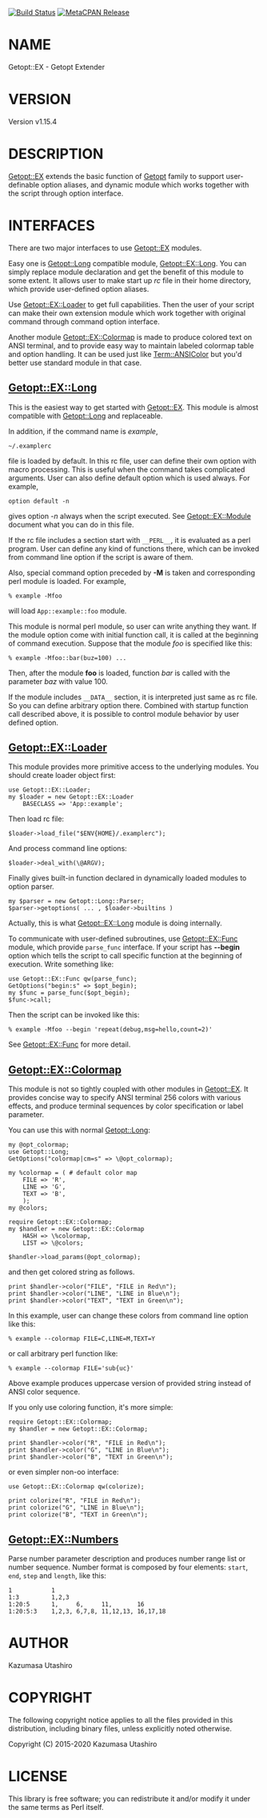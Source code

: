 [![Build Status](https://travis-ci.com/kaz-utashiro/Getopt-EX.svg?branch=master)](https://travis-ci.com/kaz-utashiro/Getopt-EX) [![MetaCPAN Release](https://badge.fury.io/pl/Getopt-EX.svg)](https://metacpan.org/release/Getopt-EX)
# NAME

Getopt::EX - Getopt Extender

# VERSION

Version v1.15.4

# DESCRIPTION

[Getopt::EX](https://metacpan.org/pod/Getopt::EX) extends the basic function of [Getopt](https://metacpan.org/pod/Getopt) family to
support user-definable option aliases, and dynamic module which works
together with the script through option interface.

# INTERFACES

There are two major interfaces to use [Getopt::EX](https://metacpan.org/pod/Getopt::EX) modules.

Easy one is [Getopt::Long](https://metacpan.org/pod/Getopt::Long) compatible module, [Getopt::EX::Long](https://metacpan.org/pod/Getopt::EX::Long).
You can simply replace module declaration and get the benefit of this
module to some extent.  It allows user to make start up _rc_ file in
their home directory, which provide user-defined option aliases.

Use [Getopt::EX::Loader](https://metacpan.org/pod/Getopt::EX::Loader) to get full capabilities.  Then the user of
your script can make their own extension module which work together
with original command through command option interface.

Another module [Getopt::EX::Colormap](https://metacpan.org/pod/Getopt::EX::Colormap) is made to produce colored text
on ANSI terminal, and to provide easy way to maintain labeled colormap
table and option handling.  It can be used just like
[Term::ANSIColor](https://metacpan.org/pod/Term::ANSIColor) but you'd better use standard module in that case.

## [Getopt::EX::Long](https://metacpan.org/pod/Getopt::EX::Long)

This is the easiest way to get started with [Getopt::EX](https://metacpan.org/pod/Getopt::EX).  This
module is almost compatible with [Getopt::Long](https://metacpan.org/pod/Getopt::Long) and replaceable.

In addition, if the command name is _example_,

    ~/.examplerc

file is loaded by default.  In this rc file, user can define their own
option with macro processing.  This is useful when the command takes
complicated arguments.  User can also define default option which is
used always.  For example,

    option default -n

gives option _-n_ always when the script executed.  See
[Getopt::EX::Module](https://metacpan.org/pod/Getopt::EX::Module) document what you can do in this file.

If the rc file includes a section start with `__PERL__`, it is
evaluated as a perl program.  User can define any kind of functions
there, which can be invoked from command line option if the script is
aware of them.

Also, special command option preceded by **-M** is taken and
corresponding perl module is loaded.  For example,

    % example -Mfoo

will load `App::example::foo` module.

This module is normal perl module, so user can write anything they
want.  If the module option come with initial function call, it is
called at the beginning of command execution.  Suppose that the module
_foo_ is specified like this:

    % example -Mfoo::bar(buz=100) ...

Then, after the module **foo** is loaded, function _bar_ is called
with the parameter _baz_ with value 100.

If the module includes `__DATA__` section, it is interpreted just
same as rc file.  So you can define arbitrary option there.  Combined
with startup function call described above, it is possible to control
module behavior by user defined option.

## [Getopt::EX::Loader](https://metacpan.org/pod/Getopt::EX::Loader)

This module provides more primitive access to the underlying modules.
You should create loader object first:

    use Getopt::EX::Loader;
    my $loader = new Getopt::EX::Loader
        BASECLASS => 'App::example';

Then load rc file:

    $loader->load_file("$ENV{HOME}/.examplerc");

And process command line options:

    $loader->deal_with(\@ARGV);

Finally gives built-in function declared in dynamically loaded modules
to option parser.

    my $parser = new Getopt::Long::Parser;
    $parser->getoptions( ... , $loader->builtins )

Actually, this is what [Getopt::EX::Long](https://metacpan.org/pod/Getopt::EX::Long) module is doing
internally.

To communicate with user-defined subroutines, use [Getopt::EX::Func](https://metacpan.org/pod/Getopt::EX::Func)
module, which provide `parse_func` interface.  If your script has
**--begin** option which tells the script to call specific function at
the beginning of execution.  Write something like:

    use Getopt::EX::Func qw(parse_func);
    GetOptions("begin:s" => $opt_begin);
    my $func = parse_func($opt_begin);
    $func->call;

Then the script can be invoked like this:

    % example -Mfoo --begin 'repeat(debug,msg=hello,count=2)'

See [Getopt::EX::Func](https://metacpan.org/pod/Getopt::EX::Func) for more detail.

## [Getopt::EX::Colormap](https://metacpan.org/pod/Getopt::EX::Colormap)

This module is not so tightly coupled with other modules in
[Getopt::EX](https://metacpan.org/pod/Getopt::EX).  It provides concise way to specify ANSI terminal 256
colors with various effects, and produce terminal sequences by color
specification or label parameter.

You can use this with normal [Getopt::Long](https://metacpan.org/pod/Getopt::Long):

    my @opt_colormap;
    use Getopt::Long;
    GetOptions("colormap|cm=s" => \@opt_colormap);
    
    my %colormap = ( # default color map
        FILE => 'R',
        LINE => 'G',
        TEXT => 'B',
        );
    my @colors;
    
    require Getopt::EX::Colormap;
    my $handler = new Getopt::EX::Colormap
        HASH => \%colormap,
        LIST => \@colors;
    
    $handler->load_params(@opt_colormap);

and then get colored string as follows.

    print $handler->color("FILE", "FILE in Red\n");
    print $handler->color("LINE", "LINE in Blue\n");
    print $handler->color("TEXT", "TEXT in Green\n");

In this example, user can change these colors from command line option
like this:

    % example --colormap FILE=C,LINE=M,TEXT=Y

or call arbitrary perl function like:

    % example --colormap FILE='sub{uc}'

Above example produces uppercase version of provided string instead of
ANSI color sequence.

If you only use coloring function, it's more simple:

    require Getopt::EX::Colormap;
    my $handler = new Getopt::EX::Colormap;

    print $handler->color("R", "FILE in Red\n");
    print $handler->color("G", "LINE in Blue\n");
    print $handler->color("B", "TEXT in Green\n");

or even simpler non-oo interface:

    use Getopt::EX::Colormap qw(colorize);

    print colorize("R", "FILE in Red\n");
    print colorize("G", "LINE in Blue\n");
    print colorize("B", "TEXT in Green\n");

## [Getopt::EX::Numbers](https://metacpan.org/pod/Getopt::EX::Numbers)

Parse number parameter description and produces number range list or
number sequence.  Number format is composed by four elements: `start`,
`end`, `step` and `length`, like this:

    1           1
    1:3         1,2,3
    1:20:5      1,     6,     11,       16
    1:20:5:3    1,2,3, 6,7,8, 11,12,13, 16,17,18

# AUTHOR

Kazumasa Utashiro

# COPYRIGHT

The following copyright notice applies to all the files provided in
this distribution, including binary files, unless explicitly noted
otherwise.

Copyright (C) 2015-2020 Kazumasa Utashiro

# LICENSE

This library is free software; you can redistribute it and/or modify
it under the same terms as Perl itself.
